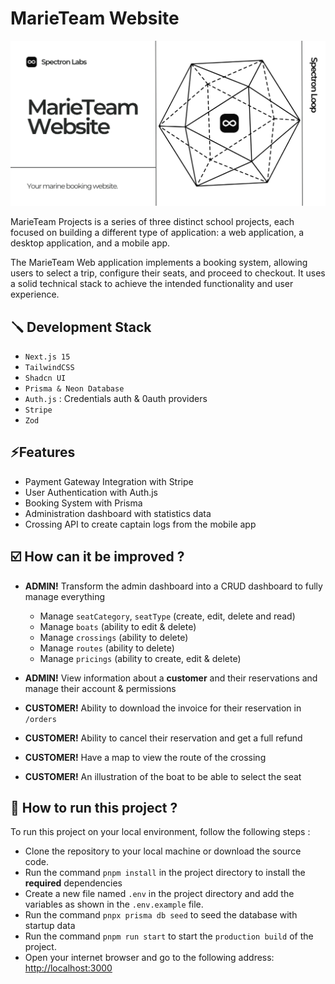 # MarieTeam Website

![](/public/og.png)

MarieTeam Projects is a series of three distinct school projects, each focused on building a different type of
application: a web application, a desktop application, and a mobile app.

The MarieTeam Web application implements a booking system, allowing users to select a trip, configure their seats, and
proceed to checkout. It uses a solid technical stack to achieve the intended functionality and user experience.

## 🪛 Development Stack

- `Next.js 15`
- `TailwindCSS`
- `Shadcn UI`
- `Prisma & Neon Database`
- `Auth.js` : Credentials auth & 0auth providers
- `Stripe`
- `Zod`

## ⚡Features

- Payment Gateway Integration with Stripe
- User Authentication with Auth.js
- Booking System with Prisma
- Administration dashboard with statistics data
- Crossing API to create captain logs from the mobile app

## ☑️ How can it be improved ?

- **ADMIN!** Transform the admin dashboard into a CRUD dashboard to fully manage everything
    - Manage `seatCategory`, `seatType` (create, edit, delete and read)
    - Manage `boats` (ability to edit & delete)
    - Manage `crossings` (ability to delete)
    - Manage `routes` (ability to delete)
    - Manage `pricings` (ability to create, edit & delete)
- **ADMIN!** View information about a **customer** and their reservations and manage their account & permissions

- **CUSTOMER!** Ability to download the invoice for their reservation in `/orders`
- **CUSTOMER!** Ability to cancel their reservation and get a full refund
- **CUSTOMER!** Have a map to view the route of the crossing
- **CUSTOMER!** An illustration of the boat to be able to select the seat

## 📗 How to run this project ?

To run this project on your local environment, follow the following steps :

- Clone the repository to your local machine or download the source code.
- Run the command `pnpm install` in the project directory to install the **required** dependencies
- Create a new file named `.env` in the project directory and add the variables as shown in the `.env.example` file.
- Run the command `pnpx prisma db seed` to seed the database with startup data
- Run the command `pnpm run start` to start the `production build` of the project.
- Open your internet browser and go to the following address: [http://localhost:3000](http://localhost:3000)
